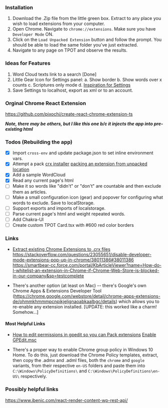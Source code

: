 ### Installation

1. Download the .Zip file from the little green box.  Extract to any place you wish to load extensions from your computer.
2. Open Chrome.  Navigate to `chrome://extensions`.  Make sure you have `Developer Mode` ON.
3. Click on the `Load Unpacked Extension` button and follow the prompt.  You should be able to load the same folder you've just extracted.
4. Navigate to any page on TPOT and observe the results.

### Ideas for Features

1. Word Cloud texts link to a search [Done]
2. Little Gear Icon for Settings panel:
    a. Show border
    b. Show words over x counts
    c. Scriptures only mode
    d. [Inspiration for Settings](https://github.com/chrisrzhou/wordcloud-generator/blob/main/src/components/app.js)
3. Save Settings to localhost, export as xml or to an account.

### Orginal Chrome React Extension
https://github.com/pixochi/create-react-chrome-extension-ts

___Note, there may be others, but I like this one b/c it injects the app into pre-existing html___

### Todos (Rebuilding the app)

- [x] Import `cross-env` and update package.json to set inline environment vars.
- [x] Attempt a pack [crx installer](http://www.dre.vanderbilt.edu/~schmidt/android/android-4.0/external/chromium/chrome/common/extensions/docs/packaging.html) [packing an extension from unpacked location](https://www.addictivetips.com/web/how-to-export-an-installed-extension-chrome/)
- [x] Add a sample WordCloud
- [x] Read any current page's html
- [ ] Make it so words like "didn't" or "don't" are countable and then exclude them as articles.
- [ ] Make a small configuration icon (gear) and popover for configuring what words to exclude. Save to localStorage.  
- [ ] Support exports and imports of localstorage.
- [ ] Parse current page's html and weight repeated words.
- [ ] Add Chakra-UI
- [ ] Create custom TPOT Card.tsx with #600 red color borders

### Links
- [Extract existing Chrome Extensions to .crx files](http://crxextractor.com/)
https://stackoverflow.com/questions/23055651/disable-developer-mode-extensions-pop-up-in-chrome/38011386#38011386
https://smartbear-cc.force.com/portal/KbArticleViewer?name=How-do-I-whitelist-an-extension-in-Chrome-if-Chrome-Web-Store-is-blocked-in-our-company&sp=testcomplete

- There's another option (at least on Mac) -- there's Google's own Chrome Apps & Extensions Developer Tool (https://chrome.google.com/webstore/detail/chrome-apps-extensions-de/ohmmkhmmmpcnpikjeljgnaoabkaalbgc/details) which allows you to re-enable any extension installed.  [UPDATE: this worked like a charm!  Somehow...]

#### Most Helpful Links
- [How to edit permissions in gpedit so you can Pack extensions](https://stackoverflow.com/questions/23055651/disable-developer-mode-extensions-pop-up-in-chrome/38011386#38011386)
[Enable GPEdit.msc](https://www.itechtics.com/enable-gpedit-windows-10-home/)

- There's a proper way to enable Chrome group policy in Windows 10 Home.  To do this, just download the Chrome Policy templates, extract, then copy the .admx and .adml files, both the `chrome` and `google` variants, from their respective `en-US` folders and paste them into `C:\Windows\PolicyDefinitions\` and `C:\Windows\PolicyDefinitions\en-US\` respectively.

### Possibly helpful links
https://www.ibenic.com/react-render-content-wp-rest-api/